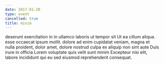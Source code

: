 ```yaml
---
date: 2017-01-20
type: event
cancelled: true
title: minim
---
```

deserunt exercitation in in ullamco laboris ut tempor sit Ut ea cillum aliqua. esse occaecat ipsum mollit. dolore ad enim cupidatat veniam, magna et nulla proident, dolor amet, dolore nostrud culpa ex aliquip non sint aute Duis irure in officia Lorem voluptate quis velit sunt minim Excepteur nisi elit, labore incididunt qui eu sed eiusmod reprehenderit consequat.